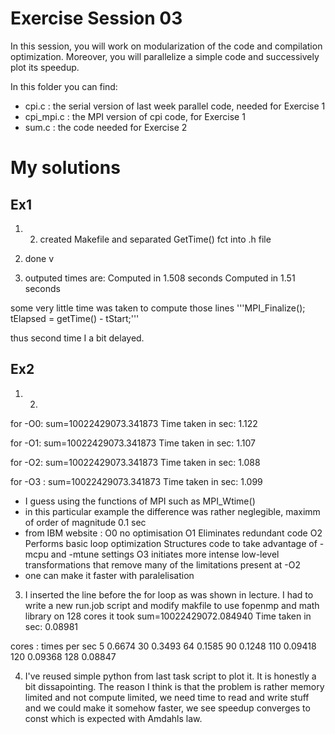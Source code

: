 # Exercise Session 03 #
In this session, you will work on modularization of the code and compilation optimization. Moreover, you will parallelize a simple code and successively plot its speedup. 

In this folder you can find:

* cpi.c : the serial version of last week parallel code, needed for Exercise 1
* cpi_mpi.c : the MPI version of cpi code, for Exercise 1
* sum.c : the code needed for Exercise 2 

# My solutions 

## Ex1 

1) 2) created Makefile and separated GetTime() fct into .h file 

3) done v

4) outputed times are: 
Computed in 1.508 seconds
Computed in 1.51 seconds
 
some very little time was taken to compute those lines 
'''MPI_Finalize();
tElapsed = getTime() - tStart;'''

thus second time I a bit delayed. 

## Ex2

1) 2) 

for -O0: 
sum=10022429073.341873
Time taken in sec: 1.122

for -O1: 
sum=10022429073.341873
Time taken in sec: 1.107

for -O2: 
sum=10022429073.341873
Time taken in sec: 1.088

for -O3 : 
sum=10022429073.341873
Time taken in sec: 1.099

- I guess using the functions of MPI such as MPI_Wtime()
- in this particular example the difference was rather neglegible, maximm of order of magnitude 0.1 sec
- from IBM website : O0 no optimisation  O1 Eliminates redundant code
O2 Performs basic loop optimization
Structures code to take advantage of -mcpu and -mtune settings O3 initiates more intense low-level transformations that remove many of the limitations present at -O2
- one can make it faster with paralelisation 

3) I inserted the line before the for loop as was shown in lecture. I had to write a new run.job script and modify makfile to use fopenmp and math library 
on 128 cores it took 
sum=10022429072.084940
Time taken in sec: 0.08981

cores : times per sec 
5 0.6674
30 0.3493
64 0.1585
90 0.1248
110 0.09418
120 0.09368
128 0.08847

4) I've reused simple python from last task  script to plot it. It is honestly a bit dissapointing. The reason I think is that the problem is rather memory limited and not compute limited, we need time to read and write stuff and we could make it somehow faster, we see speedup converges to const which is expected with Amdahls law. 

